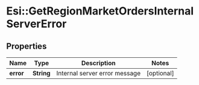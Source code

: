 # Esi::GetRegionMarketOrdersInternalServerError

## Properties
Name | Type | Description | Notes
------------ | ------------- | ------------- | -------------
**error** | **String** | Internal server error message | [optional] 


